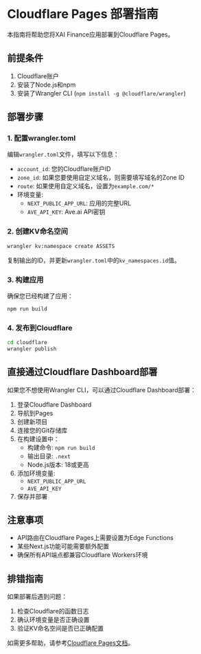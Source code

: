 # Cloudflare Pages 部署指南

本指南将帮助您将XAI Finance应用部署到Cloudflare Pages。

## 前提条件

1. Cloudflare账户
2. 安装了Node.js和npm
3. 安装了Wrangler CLI (`npm install -g @cloudflare/wrangler`)

## 部署步骤

### 1. 配置wrangler.toml

编辑`wrangler.toml`文件，填写以下信息：

- `account_id`: 您的Cloudflare账户ID
- `zone_id`: 如果您要使用自定义域名，则需要填写域名的Zone ID
- `route`: 如果使用自定义域名，设置为`example.com/*`
- 环境变量:
  - `NEXT_PUBLIC_APP_URL`: 应用的完整URL
  - `AVE_API_KEY`: Ave.ai API密钥

### 2. 创建KV命名空间

```bash
wrangler kv:namespace create ASSETS
```

复制输出的ID，并更新`wrangler.toml`中的`kv_namespaces.id`值。

### 3. 构建应用

确保您已经构建了应用：

```bash
npm run build
```

### 4. 发布到Cloudflare

```bash
cd cloudflare
wrangler publish
```

## 直接通过Cloudflare Dashboard部署

如果您不想使用Wrangler CLI，可以通过Cloudflare Dashboard部署：

1. 登录Cloudflare Dashboard
2. 导航到Pages
3. 创建新项目
4. 连接您的Git存储库
5. 在构建设置中：
   - 构建命令: `npm run build`
   - 输出目录: `.next`
   - Node.js版本: 18或更高
6. 添加环境变量:
   - `NEXT_PUBLIC_APP_URL`
   - `AVE_API_KEY`
7. 保存并部署

## 注意事项

- API路由在Cloudflare Pages上需要设置为Edge Functions
- 某些Next.js功能可能需要额外配置
- 确保所有API端点都兼容Cloudflare Workers环境

## 排错指南

如果部署后遇到问题：

1. 检查Cloudflare的函数日志
2. 确认环境变量是否正确设置
3. 验证KV命名空间是否已正确配置

如需更多帮助，请参考[Cloudflare Pages文档](https://developers.cloudflare.com/pages/)。 